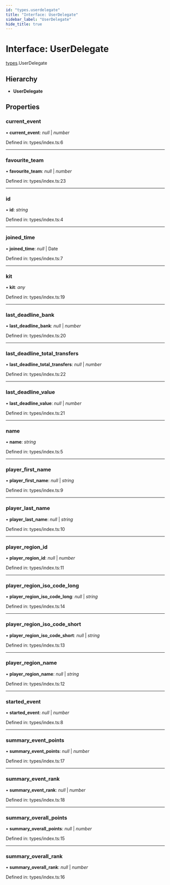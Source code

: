 ```yaml
---
id: "types.userdelegate"
title: "Interface: UserDelegate"
sidebar_label: "UserDelegate"
hide_title: true
---
```


# Interface: UserDelegate

[types](../modules/types.md).UserDelegate

## Hierarchy

* **UserDelegate**

## Properties

### current\_event

• **current\_event**: *null* \| *number*

Defined in: types/index.ts:6

___

### favourite\_team

• **favourite\_team**: *null* \| *number*

Defined in: types/index.ts:23

___

### id

• **id**: *string*

Defined in: types/index.ts:4

___

### joined\_time

• **joined\_time**: *null* \| Date

Defined in: types/index.ts:7

___

### kit

• **kit**: *any*

Defined in: types/index.ts:19

___

### last\_deadline\_bank

• **last\_deadline\_bank**: *null* \| *number*

Defined in: types/index.ts:20

___

### last\_deadline\_total\_transfers

• **last\_deadline\_total\_transfers**: *null* \| *number*

Defined in: types/index.ts:22

___

### last\_deadline\_value

• **last\_deadline\_value**: *null* \| *number*

Defined in: types/index.ts:21

___

### name

• **name**: *string*

Defined in: types/index.ts:5

___

### player\_first\_name

• **player\_first\_name**: *null* \| *string*

Defined in: types/index.ts:9

___

### player\_last\_name

• **player\_last\_name**: *null* \| *string*

Defined in: types/index.ts:10

___

### player\_region\_id

• **player\_region\_id**: *null* \| *number*

Defined in: types/index.ts:11

___

### player\_region\_iso\_code\_long

• **player\_region\_iso\_code\_long**: *null* \| *string*

Defined in: types/index.ts:14

___

### player\_region\_iso\_code\_short

• **player\_region\_iso\_code\_short**: *null* \| *string*

Defined in: types/index.ts:13

___

### player\_region\_name

• **player\_region\_name**: *null* \| *string*

Defined in: types/index.ts:12

___

### started\_event

• **started\_event**: *null* \| *number*

Defined in: types/index.ts:8

___

### summary\_event\_points

• **summary\_event\_points**: *null* \| *number*

Defined in: types/index.ts:17

___

### summary\_event\_rank

• **summary\_event\_rank**: *null* \| *number*

Defined in: types/index.ts:18

___

### summary\_overall\_points

• **summary\_overall\_points**: *null* \| *number*

Defined in: types/index.ts:15

___

### summary\_overall\_rank

• **summary\_overall\_rank**: *null* \| *number*

Defined in: types/index.ts:16
